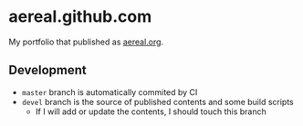 # aereal.github.com

My portfolio that published as [aereal.org](http://aereal.org).

## Development

* `master` branch is automatically commited by CI
* `devel` branch is the source of published contents and some build scripts
  * If I will add or update the contents, I should touch this branch
